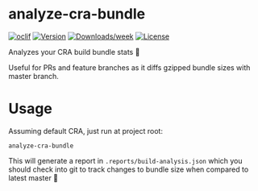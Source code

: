 analyze-cra-bundle
==================

[![oclif](https://img.shields.io/badge/cli-oclif-brightgreen.svg)](https://oclif.io)
[![Version](https://img.shields.io/npm/v/analyze-cra-bundle.svg)](https://npmjs.org/package/analyze-cra-bundle)
[![Downloads/week](https://img.shields.io/npm/dw/analyze-cra-bundle.svg)](https://npmjs.org/package/analyze-cra-bundle)
[![License](https://img.shields.io/npm/l/analyze-cra-bundle.svg)](https://github.com/petecorreia/analyze-cra-bundle/blob/master/package.json)


Analyzes your CRA build bundle stats 🚀

Useful for PRs and feature branches as it diffs gzipped bundle sizes with master branch.

# Usage

Assuming default CRA, just run at project root:

```
analyze-cra-bundle
```

This will generate a report in `.reports/build-analysis.json` which you should check into git to track changes to bundle size when compared to latest master 🎉

